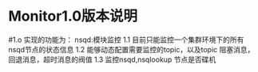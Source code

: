 # Monitor1.0版本说明

#1.o 实现的功能为：
      nsqd:模块监控
      1.1 目前只能监控一个集群环境下的所有nsqd节点的状态信息
      1.2 能够动态配置需要监控的topic，以及topic 阻塞消息，回退消息，超时消息的阀值
      1.3 监控nsqd,nsqlookup 节点是否碟机
